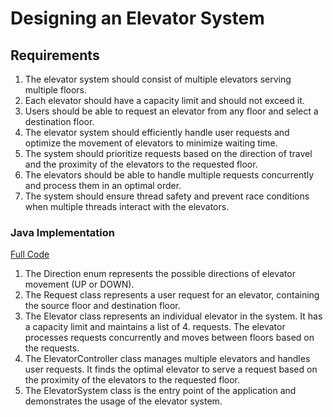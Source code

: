 # Designing an Elevator System

## Requirements
1. The elevator system should consist of multiple elevators serving multiple floors.
2. Each elevator should have a capacity limit and should not exceed it.
3. Users should be able to request an elevator from any floor and select a destination floor.
4. The elevator system should efficiently handle user requests and optimize the movement of elevators to minimize waiting time.
5. The system should prioritize requests based on the direction of travel and the proximity of the elevators to the requested floor.
6. The elevators should be able to handle multiple requests concurrently and process them in an optimal order.
7. The system should ensure thread safety and prevent race conditions when multiple threads interact with the elevators.

### Java Implementation
[Full Code](../solutions/java/src/elevatorsystem/)

1. The Direction enum represents the possible directions of elevator movement (UP or DOWN).
2. The Request class represents a user request for an elevator, containing the source floor and destination floor.
3. The Elevator class represents an individual elevator in the system. It has a capacity limit and maintains a list of 4. requests. The elevator processes requests concurrently and moves between floors based on the requests.
4. The ElevatorController class manages multiple elevators and handles user requests. It finds the optimal elevator to serve a request based on the proximity of the elevators to the requested floor.
5. The ElevatorSystem class is the entry point of the application and demonstrates the usage of the elevator system.